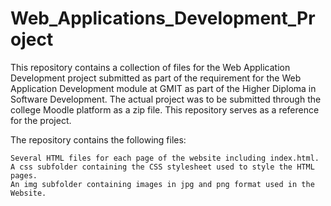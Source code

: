 # Web_Applications_Development_Project
This repository contains a collection of files for the Web Application Development project submitted as part of the requirement for the Web Application Development module at GMIT as part of the Higher Diploma in Software Development. The actual project was to be submitted through the college Moodle platform as a zip file. This repository serves as a reference for the project.

The repository contains the following files:

    Several HTML files for each page of the website including index.html.
    A css subfolder containing the CSS stylesheet used to style the HTML pages.
    An img subfolder containing images in jpg and png format used in the Website.
  
